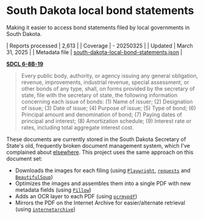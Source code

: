 # South Dakota local bond statements

Making it easier to access bond statements filed by local governments in South Dakota.

| Reports processed  | 2,613 |
| Coverage |  - 20250325  |
| Updated | March 31, 2025  |
| Metadata file | [south-dakota-local-bond-statements.json](south-dakota-local-bond-statements.json)  |

**[SDCL 6-8B-19](https://sdlegislature.gov/Statutes/6-8B-19)**
> Every public body, authority, or agency issuing any general obligation, revenue, improvements, industrial revenue, special assessment, or other bonds of any type, shall, on forms provided by the secretary of state, file with the secretary of state, the following information concerning each issue of bonds:
(1)    Name of issuer;
(2)    Designation of issue;
(3)    Date of issue;
(4)    Purpose of issue;
(5)    Type of bond;
(6)    Principal amount and denomination of bond;
(7)    Paying dates of principal and interest;
(8)    Amortization schedule;
(9)    Interest rate or rates, including total aggregate interest cost.

These documents are currently stored in the South Dakota Secretary of State's old, frequently broken document management system, which I've complained about [elsewhere](https://github.com/cjwinchester/south-dakota-newspaper-circulation/tree/main?tab=readme-ov-file#overview). This project uses the same approach on this document set:
- Downloads the images for each filing (using [`Playwright`](https://playwright.dev/python/), [`requests`](https://requests.readthedocs.io/en/latest/) and [`BeautifulSoup`](https://www.crummy.com/software/BeautifulSoup/bs4/doc/))
- Optimizes the images and assembles them into a single PDF with new metadata fields (using [`Pillow`](https://pillow.readthedocs.io/en/stable/index.html))
- Adds an OCR layer to each PDF (using [`ocrmypdf`](https://ocrmypdf.readthedocs.io/en/latest/index.html))
- Mirrors the PDF on the Internet Archive for easier/alternate retrieval (using [`internetarchive`](https://archive.org/developers/internetarchive/))
